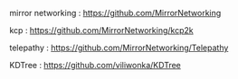 

mirror networking : https://github.com/MirrorNetworking

kcp : https://github.com/MirrorNetworking/kcp2k

telepathy : https://github.com/MirrorNetworking/Telepathy

KDTree : https://github.com/viliwonka/KDTree
